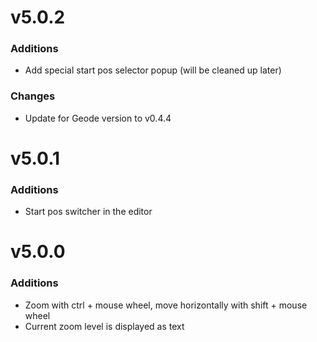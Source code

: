 # v5.0.2

### Additions
 - Add special start pos selector popup (will be cleaned up later)

### Changes
 - Update for Geode version to v0.4.4

# v5.0.1

### Additions
 
 - Start pos switcher in the editor

# v5.0.0

### Additions

 - Zoom with ctrl + mouse wheel, move horizontally with shift + mouse wheel
 - Current zoom level is displayed as text

